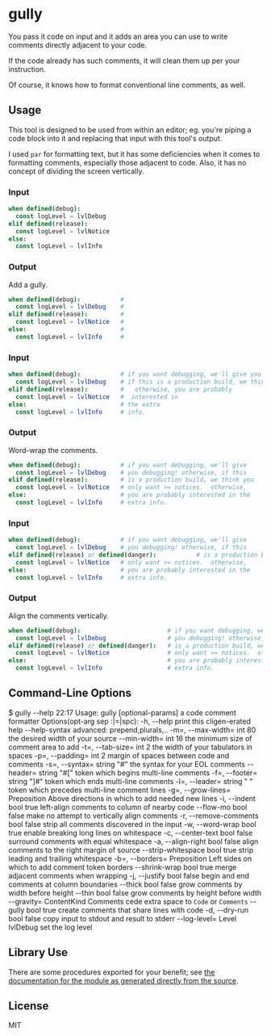 # gully

You pass it code on input and it adds an area you can use to write comments
directly adjacent to your code.

If the code already has such comments, it will clean them up per your
instruction.

Of course, it knows how to format conventional line comments, as well.

## Usage

This tool is designed to be used from within an editor; eg. you're piping a code
block into it and replacing that input with this tool's output.

I used `par` for formatting text, but it has some deficiencies when it comes to
formatting comments, especially those adjacent to code. Also, it has no concept
of dividing the screen vertically.

### Input
```nim
when defined(debug):
  const logLevel = lvlDebug
elif defined(release):
  const logLevel = lvlNotice
else:
  const logLevel = lvlInfo
```

### Output

Add a gully.

```nim
when defined(debug):           # 
  const logLevel = lvlDebug    # 
elif defined(release):         # 
  const logLevel = lvlNotice   # 
else:                          # 
  const logLevel = lvlInfo     # 
```

### Input
```nim
when defined(debug):           # if you want debugging, we'll give you debugging!  otherwise,
  const logLevel = lvlDebug    # if this is a production build, we think you only want >= notices.
elif defined(release):         #   otherwise, you are probably
  const logLevel = lvlNotice   #  interested in
else:                          # the extra
  const logLevel = lvlInfo     # info.
```

### Output

Word-wrap the comments.

```nim
when defined(debug):           # if you want debugging, we'll give
  const logLevel = lvlDebug    # you debugging! otherwise, if this
elif defined(release):         # is a production build, we think you
  const logLevel = lvlNotice   # only want >= notices.  otherwise,
else:                          # you are probably interested in the
  const logLevel = lvlInfo     # extra info.
```

### Input
```nim
when defined(debug):           # if you want debugging, we'll give
  const logLevel = lvlDebug    # you debugging! otherwise, if this
elif defined(release) or defined(danger):           # is a production build, we think you
  const logLevel = lvlNotice   # only want >= notices.  otherwise,
else:                          # you are probably interested in the
  const logLevel = lvlInfo     # extra info.
```

### Output
Align the comments vertically.

```nim
when defined(debug):                        # if you want debugging, we'll give
  const logLevel = lvlDebug                 # you debugging! otherwise, if this
elif defined(release) or defined(danger):   # is a production build, we think you
  const logLevel = lvlNotice                # only want >= notices.  otherwise,
else:                                       # you are probably interested in the
  const logLevel = lvlInfo                  # extra info.
```

## Command-Line Options
$ gully --help                                                                                               22:17
Usage:
  gully [optional-params] 
a code comment formatter
Options(opt-arg sep :|=|spc):
  -h, --help                                    print this cligen-erated help
  --help-syntax                                 advanced: prepend,plurals,..
  -m=, --max-width=      int          80        the desired width of your source
  --min-width=           int          16        the minimum size of comment area to add
  -t=, --tab-size=       int          2         the width of your tabulators in spaces
  -p=, --padding=        int          2         margin of spaces between code and comments
  -s=, --syntax=         string       "#"       the syntax for your EOL comments
  --header=              string       "#["      token which begins multi-line comments
  -f=, --footer=         string       "]#"      token which ends multi-line comments
  -l=, --leader=         string       "  "      token which precedes multi-line comment lines
  -g=, --grow-lines=     Preposition  Above     directions in which to add needed new lines
  -i, --indent           bool         true      left-align comments to column of nearby code
  --flow-mo              bool         false     make no attempt to vertically align comments
  -r, --remove-comments  bool         false     strip all comments discovered in the input
  -w, --word-wrap        bool         true      enable breaking long lines on whitespace
  -c, --center-text      bool         false     surround comments with equal whitespace
  -a, --align-right      bool         false     align comments to the right margin of source
  --strip-whitespace     bool         true      strip leading and trailing whitespace
  -b=, --borders=        Preposition  Left      sides on which to add comment token borders
  --shrink-wrap          bool         true      merge adjacent comments when wrapping
  -j, --justify          bool         false     begin and end comments at column boundaries
  --thick                bool         false     grow comments by width before height
  --thin                 bool         false     grow comments by height before width
  --gravity=             ContentKind  Comments  cede extra space to `Code` or `Comments`
  --gully                bool         true      create comments that share lines with code
  -d, --dry-run          bool         false     copy input to stdout and result to stderr
  --log-level=           Level        lvlDebug  set the log level

## Library Use
There are some procedures exported for your benefit; see [the documentation for the module as generated directly from the source](https://disruptek.github.io/gully/gully.html).

## License
MIT
